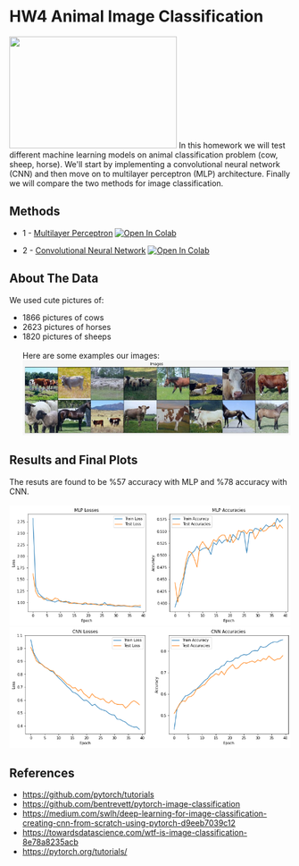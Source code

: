 # HW4 Animal Image Classification
<img src="https://wallpaperaccess.com/full/553645.jpg" width="300" height="200" />
In this homework we will test different machine learning models on animal classification problem (cow, sheep, horse). We'll start by implementing a convolutional neural network (CNN) and then move on to multilayer perceptron (MLP) architecture. Finally we will compare the two methods for image classification. 

## Methods

* 1 - [Multilayer Perceptron](https://github.com/onurburakozdemir/FIZ437E/blob/main/HW4/HW4_MLP.ipynb) [![Open In Colab](https://colab.research.google.com/assets/colab-badge.svg)](https://colab.research.google.com/github/onurburakozdemir/FIZ437E/blob/main/HW4/HW4_MLP.ipynb)


* 2 - [Convolutional Neural Network](https://github.com/onurburakozdemir/FIZ437E/blob/main/HW4/HW4_CNN.ipynb) [![Open In Colab](https://colab.research.google.com/assets/colab-badge.svg)](https://colab.research.google.com/drive/1QL58r6OekLH0afs26_5oW2DHHDnTcj8f?usp=sharing)

## About The Data
We used cute pictures of:

- 1866 pictures of cows
- 2623 pictures of horses
- 1820 pictures of sheeps
<br/><br/>
Here are some examples our images:
![image](https://github.com/onurburakozdemir/FIZ437E/blob/main/HW4/hayvanlar.jpeg)

## Results and Final Plots
The resuts are found to be %57 accuracy with MLP and %78 accuracy with CNN.
<br/><br/>
![image](https://github.com/onurburakozdemir/FIZ437E/blob/main/HW4/grafikmlp.png)
![image](https://github.com/onurburakozdemir/FIZ437E/blob/main/HW4/grafikcnn.png)
## References 
- https://github.com/pytorch/tutorials
- https://github.com/bentrevett/pytorch-image-classification
- https://medium.com/swlh/deep-learning-for-image-classification-creating-cnn-from-scratch-using-pytorch-d9eeb7039c12
- https://towardsdatascience.com/wtf-is-image-classification-8e78a8235acb
- https://pytorch.org/tutorials/
